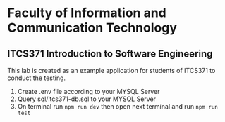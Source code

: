 # Faculty of Information and Communication Technology

## ITCS371 Introduction to Software Engineering

This lab is created as an example application for students of ITCS371 to conduct the testing.

1. Create .env file according to your MYSQL Server
2. Query sql/itcs371-db.sql to your MYSQL Server
3. On terminal run `npm run dev` then open next terminal and run `npm run test`
